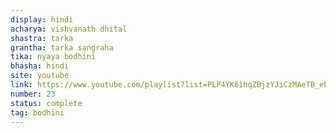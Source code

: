 ```yaml
---
display: hindi
acharya: vishvanath dhital
shastra: tarka
grantha: tarka sangraha
tika: nyaya bodhini
bhasha: hindi
site: youtube
link: https://www.youtube.com/playlist?list=PLP4YK61hqZBjzYJiCzMAeTB_eEYkx_nMP
number: 23
status: complete
tag: bodhini
---
```

